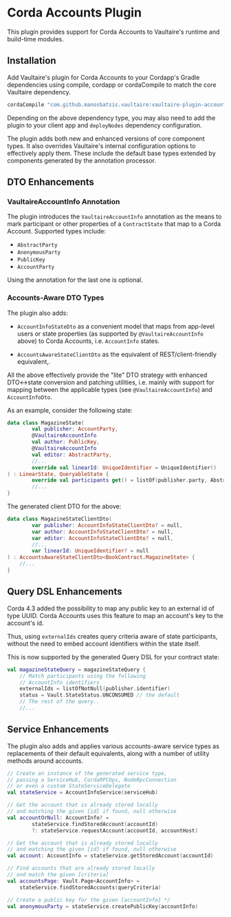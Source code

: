 
# Corda Accounts Plugin

This plugin provides support for Corda Accounts to Vaultaire's runtime and build-time modules.

## Installation

Add Vaultaire's plugin for Corda Accounts to your Cordapp's Gradle dependencies
using compile, cordapp or cordaCompile to match the core Vaultaire dependency.

```groovy
cordaCompile "com.github.manosbatsis.vaultaire:vaultaire-plugin-accounts:$vaultaire_version"
```
Depending on the above dependency type, you may also need to add the plugin
to your client app and `deployNodes` dependency configuration.

The plugin adds both new and enhanced versions of core component types. It also overrides Vaultaire's
internal configuration options to effectively apply them. These include the default base types extended
by components generated by the annotation processor.

## DTO Enhancements

### VaultaireAccountInfo Annotation

The plugin introduces the `VaultaireAccountInfo` annotation as the means to mark participant
or other properties of a `ContractState` that map to a Corda Account. Supported types include:

- `AbstractParty`
- `AnonymousParty`
- `PublicKey`
- `AccountParty`

Using the annotation for the last one is optional.

### Accounts-Aware DTO Types

The plugin also adds:

- `AccountInfoStateDto` as a convenient model that maps from app-level users
or state properties (as supported by `@VaultaireAccountInfo` above) to Corda Accounts,
i.e. `AccountInfo` states.

- `AccountsAwareStateClientDto` as the equivalent of REST/client-friendly equivalent,.

All the above effectively provide the "lite" DTO strategy with enhanced DTO<->state conversion
and patching utilities, i.e. mainly with support for mapping between the applicable types
(see `@VaultaireAccountInfo`) and `AccountInfoDto`.

As an example, consider the following state:

```kotlin
data class MagazineState(
        val publisher: AccountParty,
        @VaultaireAccountInfo
        val author: PublicKey,
        @VaultaireAccountInfo
        val editor: AbstractParty,
        //...
        override val linearId: UniqueIdentifier = UniqueIdentifier()
) : LinearState, QueryableState {
        override val participants get() = listOf(publisher.party, AbstractParty(author), editor)
        //...
}
```

The generated client DTO for the above:

```kotlin
data class MagazineStateClientDto(
		var publisher: AccountInfoStateClientDto? = null,
		var author: AccountInfoStateClientDto? = null,
		var editor: AccountInfoStateClientDto? = null,
		//...
		var linearId: UniqueIdentifier? = null
) : AccountsAwareStateClientDto<BookContract.MagazineState> {
    //...
}
```


## Query DSL Enhancements

Corda 4.3 added the possibility to map any public key to an external id of type UUID. 
Corda Accounts uses this feature to map an account's key to the account's id.

Thus, using `externalIds` creates query criteria aware of state participants, without 
the need to embed account identifiers within the state itself.

This is now supported by the generated Query DSL for your contract state:
 
```kotlin
val magazineStateQuery = magazineStateQuery {
    // Match participants using the following 
    // AccountInfo identifiers
    externalIds = listOfNotNull(publisher.identifier)
    status = Vault.StateStatus.UNCONSUMED // the default
    // The rest of the query..
    //...
```

## Service Enhancements

The plugin also adds and applies various accounts-aware service types as replacements
of their default equivalents, along with a number of utility methods around accounts. 


```kotlin
// Create an instance of the generated service type,
// passing a ServiceHub, CordaRPCOps, NodeRpcConnection
// or even a custom StateServiceDelegate
val stateService = AccountInfoService(serviceHub)

// Get the account that is already stored locally
// and matching the given [id] if found, null otherwise
val accountOrNull: AccountInfo? = 
        stateService.findStoredAccount(accountId)
        ?: stateService.requestAccount(accountId, accountHost)

// Get the account that is already stored locally
// and matching the given [id] if found, null otherwise
val account: AccountInfo = stateService.getStoredAccount(accountId)

// Find accounts that are already stored locally
// and match the given [criteria]
val accountsPage: Vault.Page<AccountInfo> =
	stateService.findStoredAccounts(queryCriteria)

// Create a public key for the given [accountInfo] */
val anonymousParty = stateService.createPublicKey(accountInfo)
```

 


